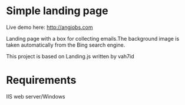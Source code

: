 Simple landing page
===================

Live demo here:  http://angjobs.com

Landing page with a box for collecting emails.The background image is taken automatically from the Bing search engine.

This project is based on Landing.js written by vah7id

Requirements
===========

IIS web server/Windows

